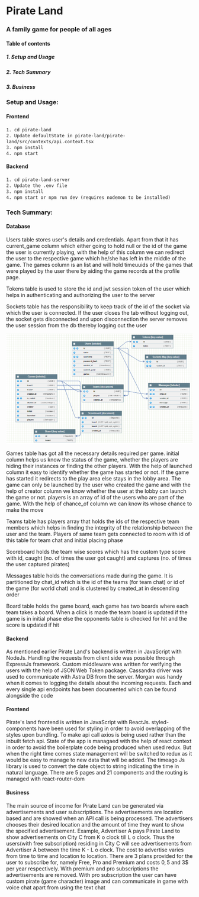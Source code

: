 # Pirate Land
### A family game for people of all ages
#### Table of contents
##### 1. Setup and Usage
##### 2. Tech Summary
##### 3. Business
### Setup and Usage:
#### Frontend
``` 
1. cd pirate-land
2. Update defaultState in pirate-land/pirate-land/src/contexts/api.context.tsx
3. npm install
4. npm start
```
#### Backend
```
1. cd pirate-land-server
2. Update the .env file
3. npm install
4. npm start or npm run dev (requires nodemon to be installed)
```
### Tech Summary:
#### Database
Users table stores user's details and credentials. Apart from that it has current_game column which either going to hold null or the id of the game the user is currently playing, with the help of this column we can redirect the user to the respective game which he/she has left in the middle of the game. The games column is an list and will hold timeuuids of the games that were played by the user there by aiding the game records at the profile page.

Tokens table is used to store the id and jwt session token of the user which helps in authenticating and authorizing the user to the server

Sockets table has the responsibility to keep track of the id of the socket via which the user is connected. If the user closes the tab without logging out, the socket gets disconnected and upon disconnection the server removes the user session from the db thereby logging out the user

![](https://github.com/jarusYajiv67/pirate-land/blob/main/db.PNG)

Games table has got all the necessary details required per game. initial column helps us know the status of the game, whether the players are hiding their instances or finding the other players. With the help of launched column it easy to identify whether the game has started or not. If the game has started it redirects to the play area else stays in the lobby area. The game can only be launched by the user who created the game and with the help of creator column we know whether the user at the lobby can launch the game or not. players is an array of id of the users who are part of the game. With the help of chance_of column we can know its whose chance to make the move

Teams table has players array that holds the ids of the respective team members which helps in finding the integrity of the relationship between the user and the team. Players of same team gets connected to room with id of this table for team chat and initial placing phase

Scoreboard holds the team wise scores which has the custom type score with id, caught (no. of times the user got caught) and captures (no. of times the user captured pirates)

Messages table holds the conversations made during the game. It is partitioned by chat_id which is the id of the teams (for team chat) or id of the game (for world chat) and is clustered by created_at in descending order

Board table holds the game board, each game has two boards where each team takes a board. When a click is made the team board is updated if the game is in initial phase else the opponents table is checked for hit and the score is updated if hit
#### Backend
As mentioned earlier Pirate Land's backend is written in JavaScript with NodeJs. Handling the requests from client side was possible through ExpressJs framework. Custom middleware was written for verifying the users with the help of JSON Web Token package. Cassandra driver was used to communicate with Astra DB from the server.  Morgan was handy when it comes to logging the details about the incoming requests. Each and every single api endpoints has been documented which can be found alongside the code

#### Frontend
Pirate's land frontend is written in JavaScript with ReactJs. styled-components have been used for styling in order to avoid overlapping of the styles upon bundling. To make api call axios is being used rather than the inbuilt fetch api. State of the app is managaed with the help of react context in order to avoid the boilerplate code being produced when used redux. But when the right time comes state management will be switched to redux as it would be easy to manage to new data that will be added. The timeago Js library is used to convert the date object to string indicating the time in natural language. There are 5 pages and 21 components and the routing is managed with react-router-dom

#### Business
The main source of income for Pirate Land can be generated via advertisements and user subscriptions. The advertisements are location based and are showed when an API call is being processed. The advertisers chooses their desired location and the amount of time they want to show the specified advertisement. Example, Advertiser A pays Pirate Land to show advertisements on City C from K o clock till L o clock. Thus the users(with free subscription) residing in City C will see advertisements from Advertiser A between the time K - L o clock. The cost to advertise varies from time to time and location to location. There are 3 plans provided for the user to subscribe for, namely Free, Pro and Premium and costs 0$, 5$ and 3$ per year respectively. With premium and pro subscriptions the advertisements are removed. With pro subscription the user can have custom pirate (game character) image and can communicate in game with voice chat apart from using the text chat
